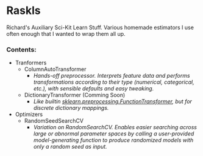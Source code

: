 # Raskls
Richard's Auxiliary Sci-Kit Learn Stuff. Various homemade estimators I use often enough that I wanted to wrap them all up.

### Contents:
  - Tranformers
    - ColumnAutoTransformer
      - _Hands-off preprocessor. Interprets feature data and performs transformations according to their type (numerical, categorical, etc.), with sensible defaults and easy tweaking._
    - DictionaryTransformer (Comming Soon)
      - _Like builtin [sklearn.preprocessing.FunctionTransformer](https://scikit-learn.org/stable/modules/generated/sklearn.preprocessing.FunctionTransformer.html), but for discrete dictionary mappings._
  - Optimizers
    - RandomSeedSearchCV
      - _Variation on RandomSearchCV. Enables easier searching across large or abnormal parameter spaces by calling a user-provided model-generating function to produce randomized models with only a random seed as input._
